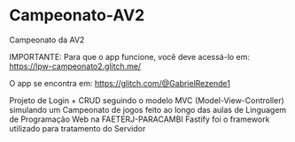# Campeonato-AV2
Campeonato da AV2

IMPORTANTE: Para que o app funcione, você deve acessá-lo em: https://lpw-campeonato2.glitch.me/

O app se encontra em: https://glitch.com/@GabrielRezende1

Projeto de Login + CRUD seguindo o modelo MVC (Model-View-Controller) simulando um Campeonato de jogos feito ao longo das aulas de Linguagem de Programação Web na FAETERJ-PARACAMBI
Fastify foi o framework utilizado para tratamento do Servidor
